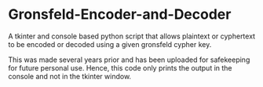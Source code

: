 # Gronsfeld-Encoder-and-Decoder
A tkinter and console based python script that allows plaintext or cyphertext to be encoded or decoded using a given gronsfeld cypher key.

This was made several years prior and has been uploaded for safekeeping for future personal use.
Hence, this code only prints the output in the console and not in the tkinter window.
